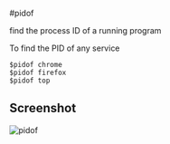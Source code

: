 #pidof

find the process ID of a running program

To find the PID of any service
```
$pidof chrome
$pidof firefox
$pidof top
```
## Screenshot
![pidof](screenshots/pidof.jpg)

